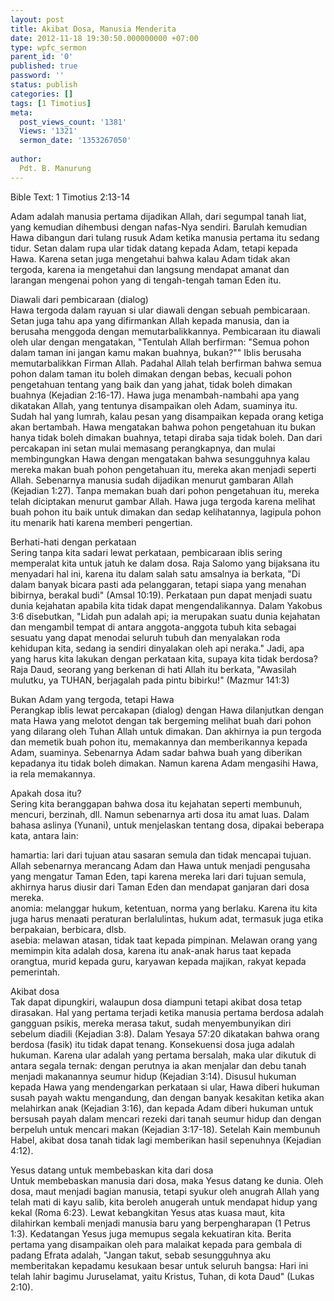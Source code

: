 ```yaml
---
layout: post
title: Akibat Dosa, Manusia Menderita
date: 2012-11-18 19:30:50.000000000 +07:00
type: wpfc_sermon
parent_id: '0'
published: true
password: ''
status: publish
categories: []
tags: [1 Timotius]
meta:
  post_views_count: '1381'
  Views: '1321'
  sermon_date: '1353267050'
  
author:
  Pdt. B. Manurung
---
```

<p>Bible Text: 1 Timotius 2:13-14</p>
<p>Adam adalah manusia pertama dijadikan Allah, dari segumpal tanah liat, yang kemudian dihembusi dengan nafas-Nya sendiri. Barulah kemudian Hawa dibangun dari tulang rusuk Adam ketika manusia pertama itu sedang tidur. Setan dalam rupa ular tidak datang kepada Adam, tetapi kepada Hawa. Karena setan juga mengetahui bahwa kalau Adam tidak akan tergoda, karena ia mengetahui dan langsung mendapat amanat dan larangan mengenai pohon yang di tengah-tengah taman Eden itu.</p>
<p>Diawali dari pembicaraan (dialog)<br />
Hawa tergoda dalam rayuan si ular diawali dengan sebuah pembicaraan. Setan juga tahu apa yang difirmankan Allah kepada manusia, dan ia berusaha menggoda dengan memutarbalikkannya. Pembicaraan itu diawali oleh ular dengan mengatakan, "Tentulah Allah berfirman: "Semua pohon dalam taman ini jangan kamu makan buahnya, bukan?"" Iblis berusaha memutarbalikkan Firman Allah. Padahal Allah telah berfirman bahwa semua pohon dalam taman itu boleh dimakan dengan bebas, kecuali pohon pengetahuan tentang yang baik dan yang jahat, tidak boleh dimakan buahnya (Kejadian 2:16-17). Hawa juga menambah-nambahi apa yang dikatakan Allah, yang tentunya disampaikan oleh Adam, suaminya itu. Sudah hal yang lumrah, kalau pesan yang disampaikan kepada orang ketiga akan bertambah. Hawa mengatakan bahwa pohon pengetahuan itu bukan hanya tidak boleh dimakan buahnya, tetapi diraba saja tidak boleh. Dan dari percakapan ini setan mulai memasang perangkapnya, dan mulai membingungkan Hawa dengan mengatakan bahwa sesungguhnya kalau mereka makan buah pohon pengetahuan itu, mereka akan menjadi seperti Allah. Sebenarnya manusia sudah dijadikan menurut gambaran Allah (Kejadian 1:27). Tanpa memakan buah dari pohon pengetahuan itu, mereka telah diciptakan menurut gambar Allah. Hawa juga tergoda karena melihat buah pohon itu baik untuk dimakan dan sedap kelihatannya, lagipula pohon itu menarik hati karena memberi pengertian.</p>
<p>Berhati-hati dengan perkataan<br />
Sering tanpa kita sadari lewat perkataan, pembicaraan iblis sering memperalat kita untuk jatuh ke dalam dosa. Raja Salomo yang bijaksana itu menyadari hal ini, karena itu dalam salah satu amsalnya ia berkata, "Di dalam banyak bicara pasti ada pelanggaran, tetapi siapa yang menahan bibirnya, berakal budi" (Amsal 10:19). Perkataan pun dapat menjadi suatu dunia kejahatan apabila kita tidak dapat mengendalikannya. Dalam Yakobus 3:6 disebutkan, "Lidah pun adalah api; ia merupakan suatu dunia kejahatan dan mengambil tempat di antara anggota-anggota tubuh kita sebagai sesuatu yang dapat menodai seluruh tubuh dan menyalakan roda kehidupan kita, sedang ia sendiri dinyalakan oleh api neraka." Jadi, apa yang harus kita lakukan dengan perkataan kita, supaya kita tidak berdosa? Raja Daud, seorang yang berkenan di hati Allah itu berkata, "Awasilah mulutku, ya TUHAN, berjagalah pada pintu bibirku!" (Mazmur 141:3)</p>
<p>Bukan Adam yang tergoda, tetapi Hawa<br />
Perangkap iblis lewat percakapan (dialog) dengan Hawa dilanjutkan dengan mata Hawa yang melotot dengan tak bergeming melihat buah dari pohon yang dilarang oleh Tuhan Allah untuk dimakan. Dan akhirnya ia pun tergoda dan memetik buah pohon itu, memakannya dan memberikannya kepada Adam, suaminya. Sebenarnya Adam sadar bahwa buah yang diberikan kepadanya itu tidak boleh dimakan. Namun karena Adam mengasihi Hawa, ia rela memakannya.</p>
<p>Apakah dosa itu?<br />
Sering kita beranggapan bahwa dosa itu kejahatan seperti membunuh, mencuri, berzinah, dll. Namun sebenarnya arti dosa itu amat luas. Dalam bahasa aslinya (Yunani), untuk menjelaskan tentang dosa, dipakai beberapa kata, antara lain:</p>
<p>	hamartia: lari dari tujuan atau sasaran semula dan tidak mencapai tujuan. Allah sebenarnya merancang Adam dan Hawa untuk menjadi pengusaha yang mengatur Taman Eden, tapi karena mereka lari dari tujuan semula, akhirnya harus diusir dari Taman Eden dan mendapat ganjaran dari dosa mereka.<br />
	anomia: melanggar hukum, ketentuan, norma yang berlaku. Karena itu kita juga harus menaati peraturan berlalulintas, hukum adat, termasuk juga etika berpakaian, berbicara, dlsb.<br />
	asebia: melawan atasan, tidak taat kepada pimpinan. Melawan orang yang memimpin kita adalah dosa, karena itu anak-anak harus taat kepada orangtua, murid kepada guru, karyawan kepada majikan, rakyat kepada pemerintah.</p>
<p>Akibat dosa<br />
Tak dapat dipungkiri, walaupun dosa diampuni tetapi akibat dosa tetap dirasakan. Hal yang pertama terjadi ketika manusia pertama berdosa adalah gangguan psikis, mereka merasa takut, sudah menyembunyikan diri sebelum diadili (Kejadian 3:8). Dalam Yesaya 57:20 dikatakan bahwa orang berdosa (fasik) itu tidak dapat tenang. Konsekuensi dosa juga adalah hukuman. Karena ular adalah yang pertama bersalah, maka ular dikutuk di antara segala ternak: dengan perutnya ia akan menjalar dan debu tanah menjadi makanannya seumur hidup (Kejadian 3:14). Disusul hukuman kepada Hawa yang mendengarkan perkataan si ular, Hawa diberi hukuman susah payah waktu mengandung, dan dengan banyak kesakitan ketika akan melahirkan anak (Kejadian 3:16), dan kepada Adam diberi hukuman untuk bersusah payah dalam mencari rezeki dari tanah seumur hidup dan dengan berpeluh untuk mencari makan (Kejadian 3:17-18). Setelah Kain membunuh Habel, akibat dosa tanah tidak lagi memberikan hasil sepenuhnya (Kejadian 4:12).</p>
<p>Yesus datang untuk membebaskan kita dari dosa<br />
Untuk membebaskan manusia dari dosa, maka Yesus datang ke dunia. Oleh dosa, maut menjadi bagian manusia, tetapi syukur oleh anugrah Allah yang telah mati di kayu salib, kita beroleh anugerah untuk mendapat hidup yang kekal (Roma 6:23). Lewat kebangkitan Yesus atas kuasa maut, kita dilahirkan kembali menjadi manusia baru yang berpengharapan (1 Petrus 1:3). Kedatangan Yesus juga memupus segala kekuatiran kita. Berita pertama yang disampaikan oleh para malaikat kepada para gembala di padang Efrata adalah, "Jangan takut, sebab sesungguhnya aku memberitakan kepadamu kesukaan besar untuk seluruh bangsa: Hari ini telah lahir bagimu Juruselamat, yaitu Kristus, Tuhan, di kota Daud" (Lukas 2:10).</p>
